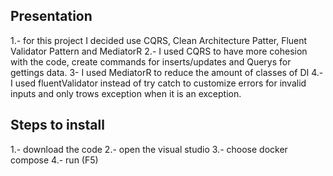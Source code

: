 Presentation
--------------
1.- for this project I decided use CQRS, Clean Architecture Patter, Fluent Validator Pattern and MediatorR
2.- I used CQRS to have more cohesion with the code, create commands for inserts/updates and Querys for gettings data.
3- I used MediatorR to reduce the amount of classes of DI
4.- I used fluentValidator instead of try catch to customize errors for invalid inputs and only trows exception when it is an exception.

Steps to install
------------------
1.- download the code 
2.- open the visual studio
3.- choose docker compose
4.- run (F5)
